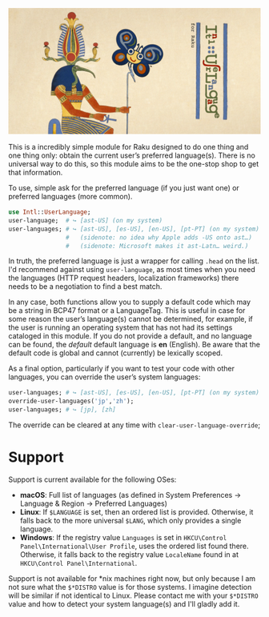 ![Intl::UserLanguage for Raku](docs/logo.png)

This is a incredibly simple module for Raku designed to do one thing and one thing
only: obtain the current user’s preferred language(s).  There is no universal way
to do this, so this module aims to be the one-stop shop to get that information.

To use, simple ask for the preferred language (if you just want one) or
preferred languages (more common).

```raku
use Intl::UserLanguage;
user-language;  # ↪︎ [ast-US] (on my system)
user-languages; # ↪︎ [ast-US], [es-US], [en-US], [pt-PT] (on my system)
                #   (sidenote: no idea why Apple adds -US onto ast…)
                #   (sidenote: Microsoft makes it ast-Latn… weird.)
```

In truth, the preferred language is just a wrapper for calling `.head` on the
list.  I'd recommend against using `user-language`, as most times when you
need the languages (HTTP request headers, localization frameworks) there needs
to be a negotiation to find a best match.

In any case, both functions allow you to supply a default code which may be a
string in BCP47 format or a LanguageTag.  This is useful in case for some reason
the user’s language(s) cannot be determined, for example, if the user is
running an operating system that has not had its settings cataloged in this
module.  If you do not provide a default, and no language can be found, the
*default* default language is **en** (English).  Be aware that the default code
is global and cannot (currently) be lexically scoped.

As a final option, particularly if you want to test your code with other
languages, you can override the user’s system languages:

```raku
user-languages; # ↪︎ [ast-US], [es-US], [en-US], [pt-PT] (on my system)
override-user-languages('jp','zh');
user-languages; # ↪︎ [jp], [zh]
```

The override can be cleared at any time with `clear-user-language-override`;

# Support

Support is current available for the following OSes:

  - **macOS**: Full list of languages (as defined in System Preferences → Language & Region → Preferred Languages)
  - **Linux**: If `$LANGUAGE` is set, then an ordered list is provided.  Otherwise, it falls back to the more universal `$LANG`, which only provides a single language.  
  - **Windows**: If the registry value `Languages` is set in `HKCU\Control Panel\International\User Profile`, uses the ordered list found there.  Otherwise, it falls back to the registry value `LocaleName` found in at `HKCU\Control Panel\International`.

Support is not available for *nix machines right now, but only because I am not
sure what the `$*DISTRO` value is for those systems.  I imagine detection will be
similar if not identical to Linux.  Please contact me with your `$*DISTRO` value
and how to detect your system language(s) and I'll gladly add it.
